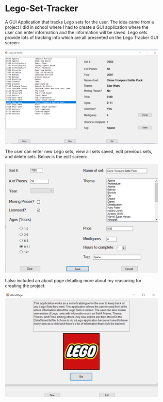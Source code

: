 # Lego-Set-Tracker
A GUI Application that tracks Lego sets for the user. The idea came from a project I did in school where I had to create a GUI application where the user can enter information and the 
information will be saved. Lego sets provide lots of tracking info which are all presented on the Lego Tracker GUI screen:

![Lego Tracker](https://github.com/sorrick/Lego-Set-Tracker/blob/main/Lego%20Set%20Tracker.png)


The user can enter new Lego sets, view all sets saved, edit previous sets, and delete sets. Below is the edit screen:

![Editing Entry](https://github.com/sorrick/Lego-Set-Tracker/blob/main/Editing%20Entry.png)

I also included an about page detailing more about my reasoning for creating the project:

![About](https://github.com/sorrick/Lego-Set-Tracker/blob/main/About%20page.png)


